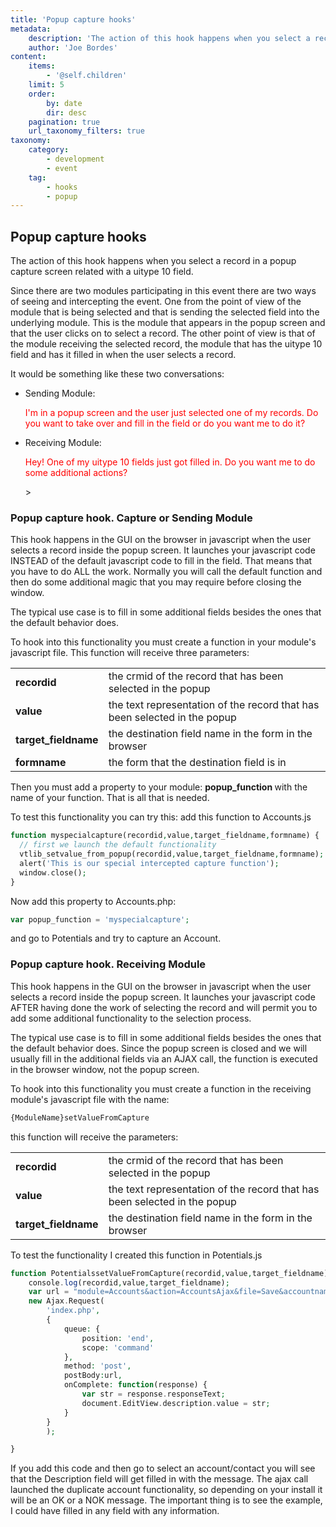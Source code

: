 ```yaml
---
title: 'Popup capture hooks'
metadata:
    description: 'The action of this hook happens when you select a record in a popup capture screen related with a uitype 10 field.'
    author: 'Joe Bordes'
content:
    items:
        - '@self.children'
    limit: 5
    order:
        by: date
        dir: desc
    pagination: true
    url_taxonomy_filters: true
taxonomy:
    category:
        - development
        - event
    tag:
        - hooks
        - popup
---
```


## Popup capture hooks

The action of this hook happens when you select a record in a popup capture screen related with a uitype 10 field.

Since there are two modules participating in this event there are two ways of seeing and intercepting the event. One from the point of view of the module that is being selected and that is sending the selected field into the underlying module. This is the module that appears in the popup screen and that the user clicks on to select a record. The other point of view is that of the module receiving the selected record, the module that has the uitype 10 field and has it filled in when the user selects a record.

It would be something like these two conversations:

- Sending Module: <p style="color:red;"> I'm in a popup screen and the user just selected one of my records. Do you want to take over and fill in the field or do you want me to do it? </p>
- Receiving Module:<p style="color:red;"> Hey! One of my uitype 10 fields just got filled in. Do you want me to do some additional actions?</p>>

### Popup capture hook. Capture or Sending Module

This hook happens in the GUI on the browser in javascript when the user selects a record inside the popup screen. It launches your javascript code INSTEAD of the default javascript code to fill in the field. That means that you have to do ALL the work. Normally you will call the default function and then do some additional magic that you may require before closing the window.

The typical use case is to fill in some additional fields besides the ones that the default behavior does.

To hook into this functionality you must create a function in your module's javascript file. This function will receive three parameters:

<table class="table table-striped">
<tbody>
<tr>
<td><strong>recordid</strong></td>
<td>the crmid of the record that has been selected in the popup</th>
</tr>
<tr>
<td><strong>value</strong></td>
<td>the text representation of the record that has been selected in the popup</td>
</tr>
<tr>
<td><strong>target_fieldname</strong></td>
<td>the destination field name in the form in the browser</td>
</tr>
<tr>
<td><strong>formname</strong></td>
<td>the form that the destination field is in</td>
</tr>
</tbody>
</table>


Then you must add a property to your module: <strong> popup_function </strong> with the name of your function. That is all that is needed.

To test this functionality you can try this: add this function to Accounts.js

```php
function myspecialcapture(recordid,value,target_fieldname,formname) {
  // first we launch the default functionality
  vtlib_setvalue_from_popup(recordid,value,target_fieldname,formname);
  alert('This is our special intercepted capture function');
  window.close();
}
```
Now add this property to Accounts.php:

```php 
var popup_function = 'myspecialcapture';
```
and go to Potentials and try to capture an Account.

### Popup capture hook. Receiving Module

This hook happens in the GUI on the browser in javascript when the user selects a record inside the popup screen. It launches your javascript code AFTER having done the work of selecting the record and will permit you to add some additional functionality to the selection process.

The typical use case is to fill in some additional fields besides the ones that the default behavior does. Since the popup screen is closed and we will usually fill in the additional fields via an AJAX call, the function is executed in the browser window, not the popup screen.

To hook into this functionality you must create a function in the receiving module's javascript file with the name:

```php 
{ModuleName}setValueFromCapture
```
this function will receive the parameters:

<table class="table table-striped">
<tbody>
<tr>
<td><strong>recordid</strong></td>
<td>the crmid of the record that has been selected in the popup</th>
</tr>
<tr>
<td><strong>value</strong></td>
<td>the text representation of the record that has been selected in the popup</td>
</tr>
<tr>
<td><strong>target_fieldname</strong></td>
<td>the destination field name in the form in the browser</td>
</tr>
</tbody>
</table>

To test the functionality I created this function in Potentials.js

```php 
function PotentialssetValueFromCapture(recordid,value,target_fieldname) {
	console.log(recordid,value,target_fieldname);
	var url = "module=Accounts&action=AccountsAjax&file=Save&accountname=vtiger&dup_check=true&record=3";
	new Ajax.Request(
		'index.php',
		{
			queue: {
				position: 'end',
				scope: 'command'
			},
			method: 'post',
			postBody:url,
			onComplete: function(response) {
				var str = response.responseText;
				document.EditView.description.value = str;
			}
		}
		);

}
```
If you add this code and then go to select an account/contact you will see that the Description field will get filled in with the message. The ajax call launched the duplicate account functionality, so depending on your install it will be an OK or a NOK message. The important thing is to see the example, I could have filled in any field with any information.

